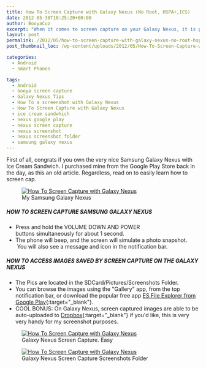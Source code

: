 ```yaml
---
title: How To Screen Capture with Galaxy Nexus (No Root, HSPA+,ICS)
date: 2012-05-30T18:25:20+00:00
author: BooyaCuz
excerpt: "When it comes to screen capture on your Galaxy Nexus, it is pretty easy on this device and does not require Rooting."
layout: post
permalink: /2012/05/how-to-screen-capture-with-galaxy-nexus-no-root-hspaics.html
post_thumbnail_loc: /wp-content/uploads/2012/05/How-To-Screen-Capture-with-Galaxy-Nexus-hsp-booya-1-thumb.jpg

categories:
  - Android
  - Smart Phones

tags:
  - Android
  - booya screen capture
  - Galaxy Nexus Tips
  - How To a screenshot with Galaxy Nexus
  - How To Screen Capture with Galaxy Nexus
  - ice cream sandwhich
  - nexus google play
  - nexus screen capture
  - nexus screenshot
  - nexus screenshot folder
  - samsung galaxy nexus
---
```

First of all, congrats if you own the very nice Samsung Galaxy Nexus with Ice Cream Sandwich. I purchased mine from the Google Play Store back in the day, as this an old article. Regardless, read on to easily learn how to screen cap.

<figure>
	<a href="{{ site.cdn-url }}/wp-content/uploads/2012/05/How-To-Screen-Capture-with-Galaxy-Nexus-hsp-booya-1.jpg">
    <img src="{{ site.cdn-url }}/wp-content/uploads/2012/05/How-To-Screen-Capture-with-Galaxy-Nexus-hsp-booya-1-500.jpg" 
         alt="How To Screen Capture with Galaxy Nexus" title="My Samsung Galaxy Nexus"></a>
	<figcaption>My Samsung Galaxy Nexus</figcaption>
</figure>

##### HOW TO SCREEN CAPTURE SAMSUNG GALAXY NEXUS  
* Press and hold the VOLUME DOWN AND POWER buttons simultaneously for about 1 second.
* The phone will beep, and the screen will simulate a photo snapshot.  You will also see a message and icon in the notification bar.

##### HOW TO ACCESS IMAGES SAVED BY SCREEN CAPTURE ON THE GALAXY NEXUS  
* The Pics are located in the SDCard/Pictures/Screenshots Folder.
* You can browse the images using the "Gallery" app, from the top notification bar, or download the popular free app [ES File Explorer from Google Play](https://play.google.com/store/apps/details?id=com.estrongs.android.pop){:target="_blank"}.
* COOL BONUS: On Galaxy Nexus, screen captured images are able to be auto-uploaded to [Dropbox](https://db.tt/yPwcBzWr){:target="_blank"} if you'd like, this is very very handy for my screenshot purposes.

<figure>
	<a href="{{ site.cdn-url }}/wp-content/uploads/2012/05/How-To-Screen-Capture-with-Galaxy-Nexus-hsp-booya-2.png">
    <img src="{{ site.cdn-url }}/wp-content/uploads/2012/05/How-To-Screen-Capture-with-Galaxy-Nexus-hsp-booya-2-500.png" 
         alt="How To Screen Capture with Galaxy Nexus" title="Galaxy Nexus Screen Capture. Easy"></a>
	<figcaption>Galaxy Nexus Screen Capture. Easy</figcaption>
</figure>

<figure>
	<a href="{{ site.cdn-url }}/wp-content/uploads/2012/05/How-To-Screen-Capture-with-Galaxy-Nexus-hsp-booya-3-folder.png">
    <img src="{{ site.cdn-url }}/wp-content/uploads/2012/05/How-To-Screen-Capture-with-Galaxy-Nexus-hsp-booya-3-folder-500.png" 
         alt="How To Screen Capture with Galaxy Nexus" title="Galaxy Nexus Screen Capture Screenshots Folder"></a>
	<figcaption>Galaxy Nexus Screen Capture Screenshots Folder</figcaption>
</figure>